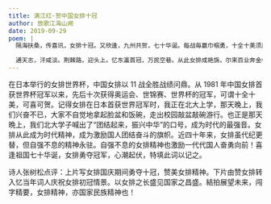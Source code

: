 ```yaml
---
title: 满江红·贺中国女排十冠
author: 放歌江海山阙
date: 2019-09-29
poem: |
  隔海扶桑，传喜讯，女排十冠。又欣逢，九州共贺，七十华诞。每战毎赢巾帼勇，十全十美须眉赞。似木兰，纵马敌丛中，旋风卷。

  通天志，汗咸淡。荆棘路，迎头上。忆东瀛首冠，万民空巷。从此女排成艳旆，尔来百业奔金榜。望征途，世界乱云飞，惟前闯！
---
```


在日本举行的女排世界杯，中国女排以 11 战全胜战绩问鼎。从 1981 年中国女排首获世界杯冠军以来，先后十次获得奥运会、世锦赛、世界杯的冠军，可谓十全十美，可喜可贺。记得女排在日本首获世界冠军时，我正在北大上学，那天晚上，我们兴奋不已，大家不自觉地拿起脸盆和饭碗，走出校园敲盆敲碗游行。也正是那天晩上，我们北大学子喊出了“团结起来，振兴中华”的口号，成为时代的最强音。女排从此成为时代精神，成为激励国人团结奋斗的旗帜。近四十年来，女排虽代纪更替，但自强不息的精神永驻。自强不息的女排精神也激励一代代国人奋勇向前！喜逢祖国七十华诞，女排勇夺冠军，心潮起伏，特填此词以记之。

诗人张树松点评：上片写女排国庆期间勇夺十冠，赞美女排精神。下片由赞女排转入忆当年词人庆祝女排初冠情景。以女排之长盛见国家之昌盛。結拍展望未来，闯字精要，女排精神，亦国家民族精神也！
